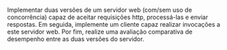 Implementar duas versões de um servidor web (com/sem uso de concorrência) capaz de aceitar requisições http, processá-las e enviar respostas. Em seguida, implemente um cliente capaz realizar invocações a este servidor web. Por fim,  realize uma avaliação comparativa de desempenho entre as duas versões do servidor.
